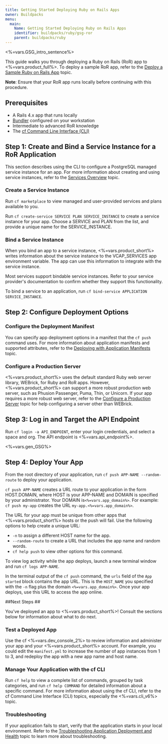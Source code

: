 ```yaml
---
title: Getting Started Deploying Ruby on Rails Apps
owner: Buildpacks
menu:
  main:
    Name: Getting Started Deploying Ruby on Rails Apps
    identifier: buildpacks/ruby/gsg-ror
    parent: buildpacks/ruby
---
```




<%=vars.GSG_intro_sentence%>

This guide walks you through deploying a Ruby on Rails (RoR) app to <%=vars.product_full%>. To deploy a sample RoR app, refer to the [Deploy a Sample Ruby on Rails App](./sample-ror.html) topic.

<p class="note"><strong>Note</strong>: Ensure that your RoR app runs locally before continuing with this procedure.</p>

## <a id='prerequisites'></a>Prerequisites ##

* A Rails 4.x app that runs locally
* [Bundler](http://bundler.io) configured on your workstation
* Intermediate to advanced RoR knowledge
* The [cf Command Line Interface (CLI)](../../cf-cli/install-go-cli.html)

## <a id="service-instance"></a> Step 1: Create and Bind a Service Instance for a RoR Application ##

This section describes using the CLI to configure a PostgreSQL managed service instance for an app. For more information about creating and using service instances, refer to the [Services Overview](./../../devguide/services/index.html) topic.

### Create a Service Instance ###

Run `cf marketplace` to view managed and user-provided services and plans available to you.

Run `cf create-service SERVICE PLAN SERVICE_INSTANCE` to create a service instance for your app. Choose a SERVICE and PLAN from the list, and provide a unique name for the SERVICE_INSTANCE.

### Bind a Service Instance ###

When you bind an app to a service instance, <%=vars.product_short%> writes information about the service instance to the VCAP_SERVICES app environment variable. The app can use this information to integrate with the service instance.

Most services support bindable service instances. Refer to your service provider's documentation to confirm whether they support this functionality.

To bind a service to an application, run `cf bind-service APPLICATION SERVICE_INSTANCE`.


## <a id="deployment-options"></a> Step 2: Configure Deployment Options  ##

### Configure the Deployment Manifest ###

You can specify app deployment options in a manifest that the `cf push` command uses. For more information about application manifests and supported attributes, refer to the [Deploying with Application Manifests](./../../devguide/deploy-apps/manifest.html) topic.

### Configure a Production Server ###

<%=vars.product_short%> uses the default standard Ruby web server library, WEBrick, for Ruby and RoR apps. However, <%=vars.product_short%> can support a more robust production web server, such as Phusion Passenger, Puma, Thin, or Unicorn. If your app requires a more robust web server, refer to the [Configure a Production Server](./ruby-prod-server.html) topic for help configuring a server other than WEBrick.

## <a id="login"></a> Step 3: Log in and Target the API Endpoint ##

Run `cf login -a API_ENDPOINT`, enter your login credentials, and select a space and org. The API endpoint is <%=vars.api_endpoint%>.

  <%=vars.gen_GSG%>

## <a id="deploy"></a> Step 4: Deploy Your App ##

From the root directory of your application, run `cf push APP-NAME --random-route` to deploy your application.

`cf push APP-NAME` creates a URL route to your application in the form HOST.DOMAIN, where HOST is your APP-NAME and DOMAIN is specified by your administrator. Your DOMAIN is`<%=vars.app_domain%>`. For example: `cf push my-app` creates the URL `my-app.<%=vars.app_domain%>`.

The URL for your app must be unique from other apps that <%=vars.product_short%> hosts or the push will fail. Use the following options to help create a unique URL:

* `-n` to assign a different HOST name for the app.
* `--random-route` to create a URL that includes the app name and random words.
* `cf help push` to view other options for this command.

To view log activity while the app deploys, launch a new terminal window and run `cf logs APP-NAME`.

In the terminal output of the `cf push` command, the `urls` field of the `App started` block contains the app URL. This is the `HOST_NAME` you specified with the `-n` flag plus the domain `<%=vars.app_domain%>`. Once your app deploys, use this URL to access the app online.


##<a id="next"></a>Next Steps ##

You’ve deployed an app to <%=vars.product_short%>! Consult the sections below for information about what to do next.

### Test a Deployed App ###

Use the cf <%=vars.dev_console_2%> to review information and administer your app and your <%=vars.product_short%> account. For example, you could edit the `manifest.yml` to increase the number of app instances from 1 to 3, and redeploy the app with a new app name and host name.

### Manage Your Application with the cf CLI ###

Run `cf help` to view a complete list of commands, grouped by task categories, and run `cf help COMMAND` for detailed information about a specific command. For more information about using the cf CLI, refer to the cf Command Line Interface (CLI) topics, especially the <%=vars.cli_v6%> topic.


### Troubleshooting ###
If your application fails to start, verify that the application starts in your local environment. Refer to the [Troubleshooting Application Deployment and Health](./../../devguide/deploy-apps/troubleshoot-app-health.html) topic to learn more about troubleshooting.








